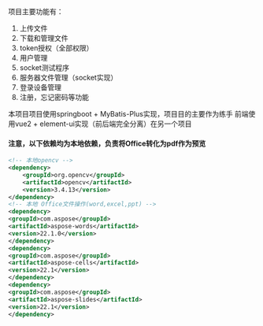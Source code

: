 项目主要功能有：

1. 上传文件
2. 下载和管理文件
3. token授权（全部权限）
4. 用户管理
5. socket测试程序
6. 服务器文件管理（socket实现）
7. 登录设备管理
8. 注册，忘记密码等功能

本项目项目使用springboot + MyBatis-Plus实现，项目目的主要作为练手
前端使用vue2 + element-ui实现（前后端完全分离）在另一个项目

#### 注意，以下依赖均为本地依赖，负责将Office转化为pdf作为预览

```xml
<!-- 本地opencv -->
<dependency>
    <groupId>org.opencv</groupId>
    <artifactId>opencv</artifactId>
    <version>3.4.13</version>
</dependency>
<!-- 本地 Office文件操作(word,excel,ppt) -->
<dependency>
<groupId>com.aspose</groupId>
<artifactId>aspose-words</artifactId>
<version>22.1.0</version>
</dependency>
<dependency>
<groupId>com.aspose</groupId>
<artifactId>aspose-cells</artifactId>
<version>22.1</version>
</dependency>
<dependency>
<groupId>com.aspose</groupId>
<artifactId>aspose-slides</artifactId>
<version>22.1</version>
</dependency>
```